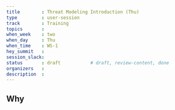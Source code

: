 ```yaml
---
title        : Threat Modeling Introduction (Thu)
type         : user-session
track        : Training
topics       : 
when_week    : two
when_day     : Thu
when_time    : WS-1
hey_summit   :
session_slack:
status       : draft           # draft, review-content, done
organizers   :
description  : 
---
```


## Why

<!--Add intro-->
